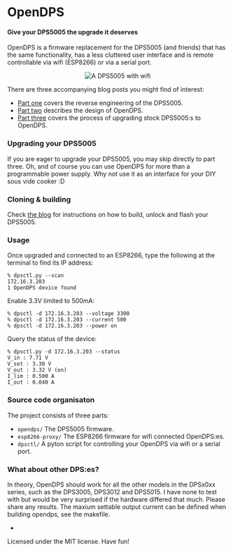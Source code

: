 # OpenDPS

#### Give your DPS5005 the upgrade it deserves

OpenDPS is a firmware replacement for the DPS5005 (and friends) that has the same functionality, has a less cluttered user interface and is remote controllable via wifi (ESP8266) or via a serial port.

<p align="center">
<img src="https://raw.githubusercontent.com/kanflo/opendps/master/opendps.jpg" alt="A DPS5005 with wifi"/>
</p>

There are three accompanying blog posts you might find of interest:

* [Part one](https://johan.kanflo.com/hacking-the-dps5005/) covers the reverse engineering of the DPS5005.
* [Part two](https://johan.kanflo.com/opendps-design/) describes the design of OpenDPS.
* [Part three](https://johan.kanflo.com/upgrading-your-dps5005/) covers the process of upgrading stock DPS5005:s to OpenDPS.

### Upgrading your DPS5005

If you are eager to upgrade your DPS5005, you may skip directly to part three. Oh, and of course you can use OpenDPS for more than a programmable power supply. Why not use it as an interface for your DIY sous vide cooker :D


### Cloning & building

Check [the blog](https://johan.kanflo.com/upgrading-your-dps5005/) for instructions on how to build, unlock and flash your DPS5005.

### Usage

Once upgraded and connected to an ESP8266, type the following at the terminal to find its IP address:

```
% dpsctl.py --scan
172.16.3.203
1 OpenDPS device found
```

Enable 3.3V limited to 500mA:

```
% dpsctl -d 172.16.3.203 --voltage 3300
% dpsctl -d 172.16.3.203 --current 500
% dpsctl -d 172.16.3.203 --power on
```
Query the status of the device:

```
% dpsctl.py -d 172.16.3.203 --status
V_in : 7.71 V
V_set : 3.30 V
V_out : 3.32 V (on)
I_lim : 0.500 A
I_out : 0.040 A
```

### Source code organisaton

The project consists of three parts:

* ```opendps/``` The DPS5005 firmware.
* ```esp8266-proxy/``` The ESP8266 firmware for wifi connected OpenDPS:es.
* ```dpsctl/``` A pyton script for controlling your OpenDPS via wifi or a serial port.

### What about other DPS:es?

In theory, OpenDPS should work for all the other models in the DPSx0xx series, such as the DPS3005, DPS3012 and DPS5015. I have none to test with but would be very surprised if the hardware differed that much. Please share any results. The maxium settable output current can be defined when building opendps, see the makefile. 

-
Licensed under the MIT license. Have fun!
